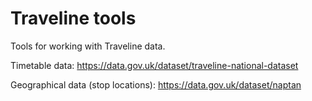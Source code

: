 Traveline tools
===============

Tools for working with Traveline data.

Timetable data: https://data.gov.uk/dataset/traveline-national-dataset

Geographical data (stop locations): https://data.gov.uk/dataset/naptan
